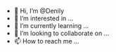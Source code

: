 - 👋 Hi, I’m @Denily
- 👀 I’m interested in ...
- 🌱 I’m currently learning ...
- 💞️ I’m looking to collaborate on ...
- 📫 How to reach me ...

<!---
Denily/Denily is a ✨ special ✨ repository because its `README.md` (this file) appears on your GitHub profile.
You can click the Preview link to take a look at your changes.
--->
